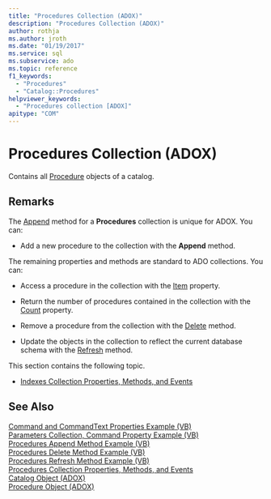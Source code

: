 ```yaml
---
title: "Procedures Collection (ADOX)"
description: "Procedures Collection (ADOX)"
author: rothja
ms.author: jroth
ms.date: "01/19/2017"
ms.service: sql
ms.subservice: ado
ms.topic: reference
f1_keywords:
  - "Procedures"
  - "Catalog::Procedures"
helpviewer_keywords:
  - "Procedures collection [ADOX]"
apitype: "COM"
---
```

# Procedures Collection (ADOX)
Contains all [Procedure](./procedure-object-adox.md) objects of a catalog.  
  
## Remarks  
 The [Append](./append-method-adox-procedures.md) method for a **Procedures** collection is unique for ADOX. You can:  
  
-   Add a new procedure to the collection with the **Append** method.  
  
 The remaining properties and methods are standard to ADO collections. You can:  
  
-   Access a procedure in the collection with the [Item](../ado-api/item-property-ado.md) property.  
  
-   Return the number of procedures contained in the collection with the [Count](../ado-api/count-property-ado.md) property.  
  
-   Remove a procedure from the collection with the [Delete](./delete-method-adox-collections.md) method.  
  
-   Update the objects in the collection to reflect the current database schema with the [Refresh](../ado-api/refresh-method-ado.md) method.  
  
 This section contains the following topic.  
  
-   [Indexes Collection Properties, Methods, and Events](./indexes-collection-properties-methods-and-events.md)  
  
## See Also  
 [Command and CommandText Properties Example (VB)](./command-and-commandtext-properties-example-vb.md)   
 [Parameters Collection, Command Property Example (VB)](./parameters-collection-command-property-example-vb.md)   
 [Procedures Append Method Example (VB)](./procedures-append-method-example-vb.md)   
 [Procedures Delete Method Example (VB)](./procedures-delete-method-example-vb.md)   
 [Procedures Refresh Method Example (VB)](./procedures-refresh-method-example-vb.md)   
 [Procedures Collection Properties, Methods, and Events](./procedures-collection-properties-methods-and-events.md)   
 [Catalog Object (ADOX)](./catalog-object-adox.md)   
 [Procedure Object (ADOX)](./procedure-object-adox.md)